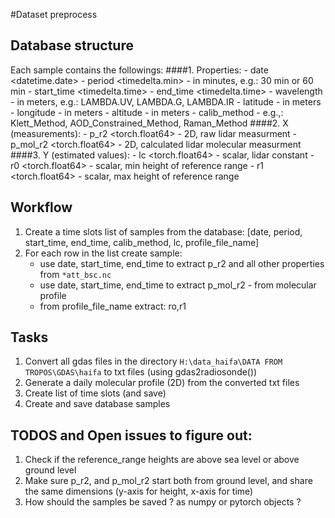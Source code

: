#Dataset preprocess
## Database structure
Each sample contains the followings: 
####1. Properties: 
    - date          <datetime.date>
    - period        <timedelta.min>  - in minutes, e.g.: 30 min or 60 min 
    - start_time    <timedelta.time>
    - end_time      <timedelta.time>
    - wavelength    <float>          - in meters, e.g.: LAMBDA.UV, LAMBDA.G, LAMBDA.IR 
    - latitude      <float>          - in meters            
    - longitude     <float>          - in meters
    - altitude      <float>          - in meters
    - calib_method  <string>         - e.g.,: Klett_Method, AOD_Constrained_Method, Raman_Method
####2. X (measurements):
    - p_r2          <torch.float64>  - 2D, raw lidar measurment 
    - p_mol_r2      <torch.float64>  - 2D, calculated lidar molecular measurment 
####3. Y (estimated values):
    - lc            <torch.float64>  - scalar, lidar constant
    - r0            <torch.float64>  - scalar, min height of reference range
    - r1            <torch.float64>  - scalar, max height of reference range
    
## Workflow
1. Create a time slots list of samples from the database:
    [date, period, start_time, end_time, calib_method, lc, profile_file_name]
2. For each row in the list create sample: 
    - use date, start_time, end_time to extract p_r2 and all other properties from `*att_bsc.nc`
    - use date, start_time, end_time to extract p_mol_r2 - from molecular profile
    - from profile_file_name extract: ro,r1 
     
## Tasks
1. Convert all gdas files in the directory `H:\data_haifa\DATA FROM TROPOS\GDAS\haifa` to txt files (using gdas2radiosonde())
2. Generate a daily molecular profile (2D) from the converted txt files 
3. Create list of time slots (and save)
4. Create and save database samples     

## TODOS and Open issues to figure out:
1. Check if the reference_range heights are above sea level or above ground level
2. Make sure p_r2, and p_mol_r2 start both from ground level, and share the same dimensions (y-axis for height, x-axis for time)
3. How should the samples be saved ? as numpy or pytorch objects ? 